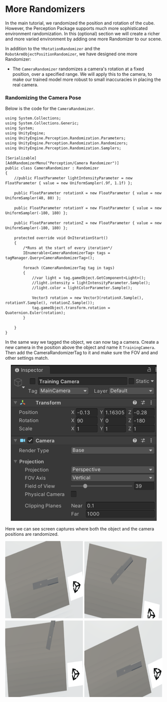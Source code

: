 # More Randomizers

In the main tutorial, we randomized the position and rotation of the cube. However, the Perception Package supports much more sophisticated environment randomization. In this (optional) section we will create a richer and more varied environment by adding one more Randomizer to our scene.

In addition to the `YRotationRandomizer` and the `RobotArmObjectPositionRandomizer`, we have designed one more Randomizer: 
* The `CameraRandomizer` randomizes a camera's rotation at a fixed position, over a specified range. We will apply this to the camera, to make our trained model more robust to small inaccuracies in placing the real camera.

### Randomizing the Camera Pose

Below is the code for the `CameraRandomizer`.


```
using System.Collections;
using System.Collections.Generic;
using System;
using UnityEngine;
using UnityEngine.Perception.Randomization.Parameters;
using UnityEngine.Perception.Randomization.Randomizers;
using UnityEngine.Perception.Randomization.Samplers;

[Serializable]
[AddRandomizerMenu("Perception/Camera Randomizer")]
public class CameraRandomizer : Randomizer
{
    //public FloatParameter lightIntensityParameter = new FloatParameter { value = new UniformSampler(.9f, 1.1f) };

    public FloatParameter rotationX = new FloatParameter { value = new UniformSampler(40, 80) };

    public FloatParameter rotationY = new FloatParameter { value = new UniformSampler(-180, 180) };

    public FloatParameter rotationZ = new FloatParameter { value = new UniformSampler(-180, 180) };

    protected override void OnIterationStart()
    {
        /*Runs at the start of every iteration*/
        IEnumerable<CameraRandomizerTag> tags = tagManager.Query<CameraRandomizerTag>();

        foreach (CameraRandomizerTag tag in tags)
        {
            //var light = tag.gameObject.GetComponent<Light>();
            //light.intensity = lightIntensityParameter.Sample();
            //light.color = lightColorParameter.Sample();

            Vector3 rotation = new Vector3(rotationX.Sample(), rotationY.Sample(), rotationZ.Sample());
            tag.gameObject.transform.rotation = Quaternion.Euler(rotation);
        }

    }
}

```

In the same way we tagged the object, we can now tag a camera.  Create a new camera in the position above the object and name it `TrainingCamera`.  Then add the CameraRandomizerTag to it and make sure the FOV and and other settings match.

<p align="center">
<img src="Images/training_camera_settings.png" height=500/>
</p>

Here we can see screen captures where both the object and the camera positions are randomized.

<p align="center">
<img src="Images/Randomized Camera View.png" height=500/>
</p>
